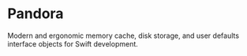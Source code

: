 # Pandora
Modern and ergonomic memory cache, disk storage, and user defaults interface objects for Swift development.
